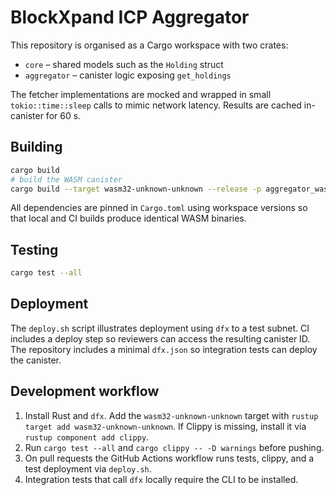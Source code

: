 # BlockXpand ICP Aggregator

This repository is organised as a Cargo workspace with two crates:

- `core` – shared models such as the `Holding` struct
- `aggregator` – canister logic exposing `get_holdings`

The fetcher implementations are mocked and wrapped in small `tokio::time::sleep` calls to mimic network latency. Results are cached in-canister for 60 s.

## Building

```bash
cargo build
# build the WASM canister
cargo build --target wasm32-unknown-unknown --release -p aggregator_wasm
```

All dependencies are pinned in `Cargo.toml` using workspace versions so that
local and CI builds produce identical WASM binaries.

## Testing

```bash
cargo test --all
```

## Deployment

The `deploy.sh` script illustrates deployment using `dfx` to a test subnet. CI includes a deploy step so reviewers can access the resulting canister ID. The repository includes a minimal `dfx.json` so integration tests can deploy the canister.

## Development workflow

1. Install Rust and `dfx`. Add the `wasm32-unknown-unknown` target with `rustup target add wasm32-unknown-unknown`. If Clippy is missing, install it via `rustup component add clippy`.
2. Run `cargo test --all` and `cargo clippy -- -D warnings` before pushing.
3. On pull requests the GitHub Actions workflow runs tests, clippy, and a test deployment via `deploy.sh`.
4. Integration tests that call `dfx` locally require the CLI to be installed.
